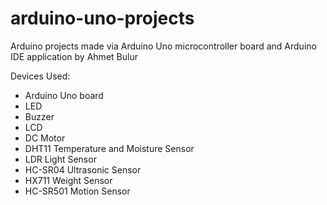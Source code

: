 # arduino-uno-projects

Arduino projects made via Arduino Uno microcontroller board and Arduino IDE application by Ahmet Bulur 

Devices Used:
* Arduino Uno board
* LED
* Buzzer
* LCD
* DC Motor
* DHT11 Temperature and Moisture Sensor
* LDR Light Sensor
* HC-SR04 Ultrasonic Sensor
* HX711 Weight Sensor
* HC-SR501 Motion Sensor
